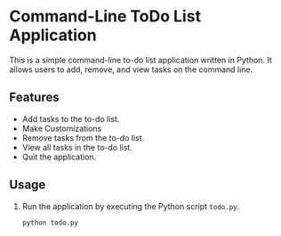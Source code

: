# Command-Line ToDo List Application

This is a simple command-line to-do list application written in Python. It allows users to add, remove, and view tasks on the command line.

## Features

- Add tasks to the to-do list.
- Make Customizations
- Remove tasks from the to-do list.
- View all tasks in the to-do list.
- Quit the application.

## Usage

1. Run the application by executing the Python script `todo.py`.

   ```bash
   python todo.py


